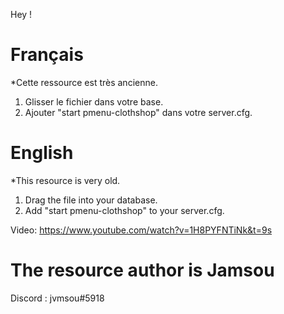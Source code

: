 Hey !

# Français
*Cette ressource est très ancienne.

1) Glisser le fichier dans votre base.
2) Ajouter "start pmenu-clothshop" dans votre server.cfg.

# English
*This resource is very old.

1) Drag the file into your database.
2) Add "start pmenu-clothshop" to your server.cfg.

Video:
https://www.youtube.com/watch?v=1H8PYFNTiNk&t=9s

# The resource author is Jamsou
Discord : jvmsou#5918
